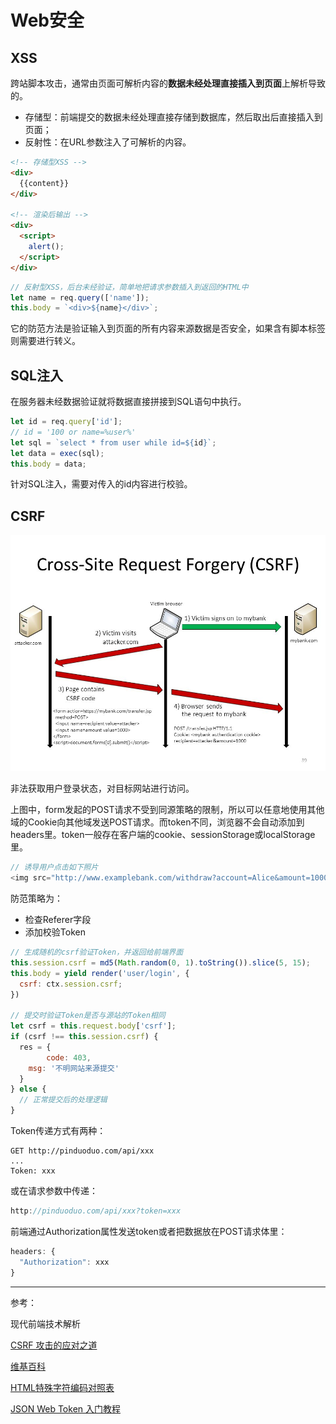 # Web安全

## XSS

跨站脚本攻击，通常由页面可解析内容的**数据未经处理直接插入到页面**上解析导致的。

- 存储型：前端提交的数据未经处理直接存储到数据库，然后取出后直接插入到页面；
- 反射性：在URL参数注入了可解析的内容。

```html
<!-- 存储型XSS -->
<div>
  {{content}}
</div>

<!-- 渲染后输出 -->
<div>
  <script>
  	alert();
  </script>
</div>
```

```js
// 反射型XSS，后台未经验证，简单地把请求参数插入到返回的HTML中
let name = req.query(['name']);
this.body = `<div>${name}</div>`;
```

它的防范方法是验证输入到页面的所有内容来源数据是否安全，如果含有脚本标签则需要进行转义。

## SQL注入

在服务器未经数据验证就将数据直接拼接到SQL语句中执行。

```js
let id = req.query['id'];
// id = '100 or name=%user%'
let sql = `select * from user while id=${id}`;
let data = exec(sql);
this.body = data;
```

针对SQL注入，需要对传入的id内容进行校验。

## CSRF

![](csrf.jpg)

非法获取用户登录状态，对目标网站进行访问。

上图中，form发起的POST请求不受到同源策略的限制，所以可以任意地使用其他域的Cookie向其他域发送POST请求。而token不同，浏览器不会自动添加到headers里。token一般存在客户端的cookie、sessionStorage或localStorage里。

```js
// 诱导用户点击如下照片
<img src="http://www.examplebank.com/withdraw?account=Alice&amount=1000&for=Badman">
```

防范策略为：

- 检查Referer字段
- 添加校验Token

```js
// 生成随机的csrf验证Token，并返回给前端界面
this.session.csrf = md5(Math.random(0, 1).toString()).slice(5, 15);
this.body = yield render('user/login', {
  csrf: ctx.session.csrf;
})

// 提交时验证Token是否与源站的Token相同
let csrf = this.request.body['csrf'];
if (csrf !== this.session.csrf) {
  res = {
		code: 403,
    msg: '不明网站来源提交'
  }
} else {
  // 正常提交后的处理逻辑
}
```

Token传递方式有两种：

```http
GET http://pinduoduo.com/api/xxx
...
Token: xxx
```

或在请求参数中传递：

```js
http://pinduoduo.com/api/xxx?token=xxx
```

前端通过Authorization属性发送token或者把数据放在POST请求体里：

```js
headers: {
  "Authorization": xxx
}
```

---

参考：

现代前端技术解析

[CSRF 攻击的应对之道](https://www.ibm.com/developerworks/cn/web/1102_niugang_csrf/index.html)

[维基百科]([https://zh.wikipedia.org/wiki/%E8%B7%A8%E7%AB%99%E8%AF%B7%E6%B1%82%E4%BC%AA%E9%80%A0](https://zh.wikipedia.org/wiki/跨站请求伪造))

[HTML特殊字符编码对照表](https://www.jb51.net/onlineread/htmlchar.htm)

[JSON Web Token 入门教程](http://www.ruanyifeng.com/blog/2018/07/json_web_token-tutorial.html)